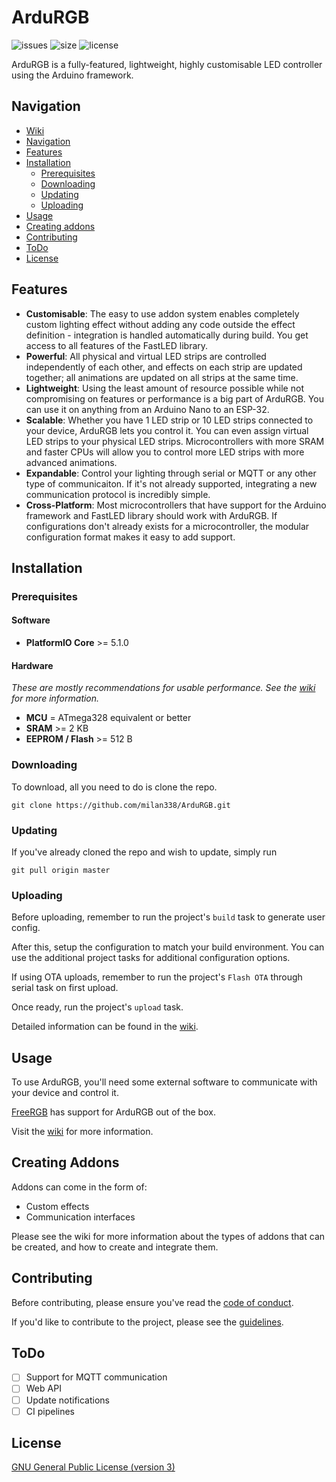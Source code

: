 # ArduRGB

![issues](https://img.shields.io/github/issues/milan338/ArduRGB?style=flat-square)
![size](https://img.shields.io/github/repo-size/milan338/ArduRGB?style=flat-square)
![license](https://img.shields.io/github/license/milan338/ArduRGB?style=flat-square)

ArduRGB is a fully-featured, lightweight, highly customisable LED controller using the Arduino framework.

## Navigation

- [Wiki](https://github.com/milan338/ArduRGB/wiki)
- [Navigation](#navigation)
- [Features](#features)
- [Installation](#installation)
  - [Prerequisites](#prerequisites)
  - [Downloading](#downloading)
  - [Updating](#updating)
  - [Uploading](#uploading)
- [Usage](#usage)
- [Creating addons](#creating-addons)
- [Contributing](#contributing)
- [ToDo](#todo)
- [License](#license)

## Features

- **Customisable**: The easy to use addon system enables completely custom lighting effect without adding any code outside the effect definition - integration is handled automatically during build. You get access to all features of the FastLED library.
- **Powerful**: All physical and virtual LED strips are controlled independently of each other, and effects on each strip are updated together; all animations are updated on all strips at the same time.
- **Lightweight**: Using the least amount of resource possible while not compromising on features or performance is a big part of ArduRGB. You can use it on anything from an Arduino Nano to an ESP-32.
- **Scalable**: Whether you have 1 LED strip or 10 LED strips connected to your device, ArduRGB lets you control it. You can even assign virtual LED strips to your physical LED strips. Microcontrollers with more SRAM and faster CPUs will allow you to control more LED strips with more advanced animations.
- **Expandable**: Control your lighting through serial or MQTT or any other type of communicaiton. If it's not already supported, integrating a new communication protocol is incredibly simple.
- **Cross-Platform**: Most microcontrollers that have support for the Arduino framework and FastLED library should work with ArduRGB. If configurations don't already exists for a microcontroller, the modular configuration format makes it easy to add support.

## Installation

### Prerequisites

#### Software

- **PlatformIO Core** >= 5.1.0

#### Hardware

*These are mostly recommendations for usable performance.*
*See the [wiki](https://github.com/milan338/ArduRGB/wiki/Prerequisites) for more information.*

- **MCU** = ATmega328 equivalent or better
- **SRAM** >= 2 KB
- **EEPROM / Flash** >= 512 B

### Downloading

To download, all you need to do is clone the repo.
```
git clone https://github.com/milan338/ArduRGB.git
```

### Updating

If you've already cloned the repo and wish to update, simply run
```
git pull origin master
```

### Uploading

Before uploading, remember to run the project's `build` task to generate user config.

After this, setup the configuration to match your build environment.
You can use the additional project tasks for additional configuration options.

If using OTA uploads, remember to run the project's `Flash OTA` through serial task on first upload.

Once ready, run the project's `upload` task.

Detailed information can be found in the [wiki](https://github.com/milan338/ArduRGB/wiki/Uploading).

## Usage

To use ArduRGB, you'll need some external software to communicate with your device and control it.

[FreeRGB](https://github.com/milan338/FreeRGB) has support for ArduRGB out of the box.

Visit the [wiki](https://github.com/milan338/ArduRGB/wiki) for more information.

## Creating Addons

Addons can come in the form of:
- Custom effects
- Communication interfaces

Please see the wiki for more information about the types of addons that can be created,
and how to create and integrate them.

## Contributing

Before contributing, please ensure you've read the [code of conduct](CODE_OF_CONDUCT.md).

If you'd like to contribute to the project, please see the [guidelines](CONTRIBUTING.md).

## ToDo

- [ ] Support for MQTT communication
- [ ] Web API
- [ ] Update notifications
- [ ] CI pipelines

## License

[GNU General Public License (version 3)](LICENSE)
